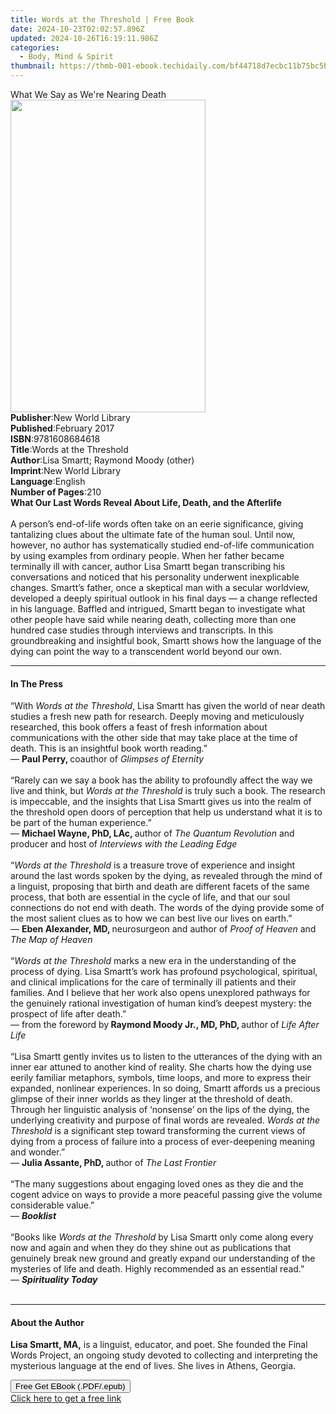 ```yaml
---
title: Words at the Threshold | Free Book
date: 2024-10-23T02:02:57.896Z
updated: 2024-10-26T16:19:11.986Z
categories:
  - Body, Mind & Spirit
thumbnail: https://thmb-001-ebook.techidaily.com/bf44718d7ecbc11b75bc5b90c09bab07b33b145f730993122ad8a2e9e38f6e41.jpg
---
```

<main id="book-container">
  <div class="flex flex-col">
    <div class="book-brief flex-1 py-6 px-4 sm:p-6 md:py-10 md:px-8">
      <!-- brief-->
      <div class="book-brief-main">What We Say as We're Nearing Death</div>
    </div>
    <div
      class="book-meta-info flex-1 grid gap-4 col-start-1 col-end-3 row-start-1 sm:mb-6 sm:grid-cols-4 lg:gap-6 lg:col-start-2 lg:row-end-6 lg:row-span-6 lg:mb-0"
    >
      <div
        class="book-meta-info-left place-content-center mt-4 p-4 text-sm leading-6 col-start-2 col-span-2 dark:text-slate-400"
      >
        <img
          class="w-full h-500 object-cover rounded-lg sm:h-255 sm:col-span-2 lg:col-span-full"
          src="https://img-001-ebook.techidaily.com/75ca5330147cd3ed04c2fa2b42bab212e293ed72edf77f64e11a860ccbce4939.jpg"
          alt=""
          width="312"
          height="500"
        />
      </div>
      <div
        class="book-meta-info-right mt-2 col-start-1 row-start-2 col-span-3 self-center"
      >
        <!-- meta data  -->
        <div class="flex flex-col px-4 md:px-8">
          <div class="flex-1">
            <strong>Publisher</strong>:<span class="px-2"
              >New World Library</span
            >
          </div>
          <div class="flex-1">
            <strong>Published</strong>:<span class="px-2">February 2017</span>
          </div>
          <div class="flex-1">
            <strong>ISBN</strong>:<span class="px-2">9781608684618</span>
          </div>
          <div class="flex-1">
            <strong>Title</strong>:<span class="px-2"
              >Words at the Threshold</span
            >
          </div>
          <div class="flex-1">
            <strong>Author</strong>:<span class="px-2"
              >Lisa Smartt; Raymond Moody (other)</span
            >
          </div>
          <div class="flex-1">
            <strong>Imprint</strong>:<span class="px-2">New World Library</span>
          </div>
          <div class="flex-1">
            <strong>Language</strong>:<span class="px-2">English</span>
          </div>
          <div class="flex-1">
            <strong>Number of Pages</strong>:<span class="px-2">210</span>
          </div>
        </div>
      </div>
    </div>
    <div class="book-description flex-1 py-6 px-4 sm:p-6 md:py-10 md:px-8">
      <div class="book-description-main">
        <div accordion-content="" id="description">
          <b
            >What Our Last Words Reveal About Life, Death, and the Afterlife<br /></b
          ><br />A person’s end-of-life words often take on an eerie
          significance, giving tantalizing clues about the ultimate fate of the
          human soul. Until now, however, no author has systematically studied
          end-of-life communication by using examples from ordinary people. When
          her father became terminally ill with cancer, author Lisa Smartt began
          transcribing his conversations and noticed that his personality
          underwent inexplicable changes. Smartt’s father, once a skeptical man
          with a secular worldview, developed a deeply spiritual outlook in his
          final days — a change reflected in his language. Baffled and
          intrigued, Smartt began to investigate what other people have said
          while nearing death, collecting more than one hundred case studies
          through interviews and transcripts. In this groundbreaking and
          insightful book, Smartt shows how the language of the dying can point
          the way to a transcendent world beyond our own.
        </div>
      </div>
    </div>
    <div class="book-excerpts flex-1 py-6 px-4 sm:p-6 md:py-10 md:px-8">
      <!-- excerpts-->
      <div class="book-excerpts-main">
        <hr />
        <h4 class="placeholder placeholder-heading">
          <span>In The Press</span>
        </h4>
        <p>
          “With <i>Words at the Threshold</i>, Lisa Smartt has given the world
          of near death studies a fresh new path for research. Deeply moving and
          meticulously researched, this book offers a feast of fresh information
          about communications with the other side that may take place at the
          time of death. This is an insightful book worth reading.”<br />—
          <b>Paul Perry, </b>coauthor of <i>Glimpses of Eternity</i
          ><br /><br />“Rarely can we say a book has the ability to profoundly
          affect the way we live and think, but <i>Words at the Threshold</i> is
          truly such a book. The research is impeccable, and the insights that
          Lisa Smartt gives us into the realm of the threshold open doors of
          perception that help us understand what it is to be part of the human
          experience.”<br />— <b>Michael Wayne, PhD, LAc, </b>author of
          <i>The Quantum Revolution </i>and producer and host of
          <i>Interviews with the Leading Edge</i><br /><br />“<i
            >Words at the Threshold</i
          >
          is a treasure trove of experience and insight around the last words
          spoken by the dying, as revealed through the mind of a linguist,
          proposing that birth and death are different facets of the same
          process, that both are essential in the cycle of life, and that our
          soul connections do not end with death. The words of the dying provide
          some of the most salient clues as to how we can best live our lives on
          earth.”<br />— <b>Eben Alexander, MD, </b>neurosurgeon and author of
          <i>Proof of Heaven</i> and <i>The Map of Heaven</i><br /><br />“<i
            >Words at the Threshold</i
          >
          marks a new era in the understanding of the process of dying. Lisa
          Smartt’s work has profound psychological, spiritual, and clinical
          implications for the care of terminally ill patients and their
          families. And I believe that her work also opens unexplored pathways
          for the genuinely rational investigation of human kind’s deepest
          mystery: the prospect of life after death.”<br />— from the foreword
          by<b> Raymond Moody Jr., MD, PhD, </b>author of <i>Life After Life</i
          ><br /><br />“Lisa Smartt gently invites us to listen to the
          utterances of the dying with an inner ear attuned to another kind of
          reality. She charts how the dying use eerily familiar metaphors,
          symbols, time loops, and more to express their expanded, nonlinear
          experiences. In so doing, Smartt affords us a precious glimpse of
          their inner worlds as they linger at the threshold of death. Through
          her linguistic analysis of ‘nonsense’ on the lips of the dying, the
          underlying creativity and purpose of final words are revealed.
          <i>Words at the Threshold</i> is a significant step toward
          transforming the current views of dying from a process of failure into
          a process of ever-deepening meaning and wonder.”<br />—
          <b>Julia Assante, PhD, </b>author of<i> The Last Frontier</i
          ><br /><br />“The many suggestions about engaging loved ones as they
          die and the cogent advice on ways to provide a more peaceful passing
          give the volume considerable value.”<br />—
          <b><i>Booklist</i><br /><br /></b>“Books like
          <i>Words at the Threshold</i> by Lisa Smartt only come along every now
          and again and when they do they shine out as publications that
          genuinely break new ground and greatly expand our understanding of the
          mysteries of life and death. Highly recommended as an essential
          read.”<br />— <b><i>Spirituality Today</i></b
          ><br /><br />
        </p>
      </div>
    </div>
    <div class="book-about-author flex-1 py-6 px-4 sm:p-6 md:py-10 md:px-8">
      <!-- about author-->
      <div class="book-main-author-main">
        <hr />
        <h4 class="placeholder placeholder-heading">
          <span>About the Author</span>
        </h4>
        <p>
          <b>Lisa Smartt, MA,</b> is a linguist, educator, and poet. She founded
          the Final Words Project, an ongoing study devoted to collecting and
          interpreting the mysterious language at the end of lives. She lives in
          Athens, Georgia.
        </p>
      </div>
    </div>
    <div class="book-free-get flex-1 py-6 px-4 sm:p-6 md:py-10 md:px-8">
      <button
        id="btn-free-get"
        class="bg-blue-500 hover:bg-blue-700 text-white font-bold py-2 px-4 rounded"
      >
        Free Get EBook (.PDF/.epub)
      </button>
      <div id="countdown-display" class="px-2 text-lg mt-2"></div>
      <a
        id="free-link"
        class="hidden bg-blue-500 hover:bg-blue-700 text-white font-bold py-2 px-4 rounded"
        href="https://www.ebooks.com/en-us/book/95703805/words-at-the-threshold/lisa-smartt/"
        target="_blank"
        >Click here to get a free link</a
      >
    </div>
    <script>
      let countdownTime = 0;
      let countdownInterval = null;
      document
        .getElementById('btn-free-get')
        .addEventListener('click', startCountdown);
      function startCountdown() {
        countdownTime = new Date().getTime() + 60000 * 3;
        countdownInterval = setInterval(updateCountdown, 1000);
        document.getElementById('btn-free-get').disabled = true;
        document
          .getElementById('btn-free-get')
          .classList.add('bg-gray-500', 'cursor-not-allowed');
      }
      function updateCountdown() {
        let currentTime = new Date().getTime();
        let timeLeft = countdownTime - currentTime;
        let secondsLeft = Math.floor(timeLeft / 1000);
        document.getElementById('countdown-display').innerHTML =
          `Remaining time: ${secondsLeft} seconds.`;
        if (secondsLeft <= 0) {
          clearInterval(countdownInterval);
          document.getElementById('btn-free-get').classList.add('hidden');
          document.getElementById('free-link').classList.remove('hidden');
          document.getElementById('countdown-display').innerHTML = '';
        }
      }
    </script>
  </div>
</main>

<ins class="adsbygoogle"
      style="display:block"
      data-ad-client="ca-pub-7571918770474297"
      data-ad-slot="8358498916"
      data-ad-format="auto"
      data-full-width-responsive="true"></ins>
    